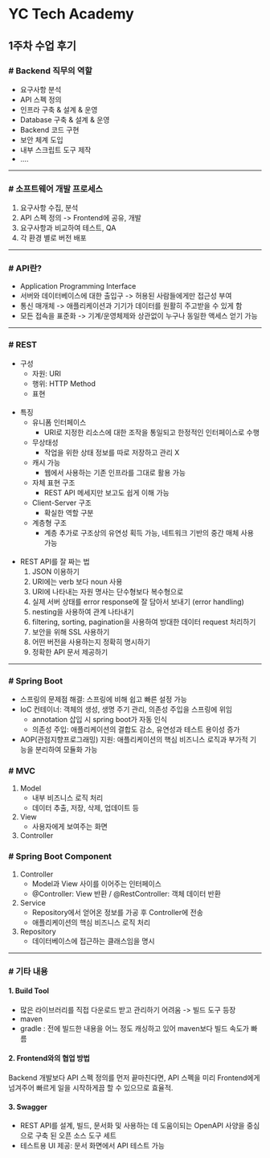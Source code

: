 # YC Tech Academy
## 1주차 수업 후기

### # Backend 직무의 역할
- 요구사항 분석
- API 스펙 정의
- 인프라 구축 & 설계 & 운영
- Database 구축 & 설계 & 운영
- Backend 코드 구현
- 보안 체계 도입
- 내부 스크립트 도구 제작
- ....
-------------------------------
### # 소프트웨어 개발 프로세스
1. 요구사항 수집, 분석
2. API 스펙 정의 -> Frontend에 공유, 개발
3. 요구사항과 비교하여 테스트, QA
4. 각 환경 별로 버전 배포
--------------------------------
### # API란?
- Application Programming Interface
- 서버와 데이터베이스에 대한 출입구 -> 허용된 사람들에게만 접근성 부여
- 통신 매개체 -> 애플리케이션과 기기가 데이터를 원활히 주고받을 수 있게 함
- 모든 접속을 표준화 -> 기계/운영체제와 상관없이 누구나 동일한 액세스 얻기 가능
-----------------------------------
### # REST
- 구성
    - 자원: URI
    - 행위: HTTP Method
    - 표현
<br><br>
- 특징
    - 유니폼 인터페이스
        - URI로 지정한 리소스에 대한 조작을 통일되고 한정적인 인터페이스로 수행
    - 무상태성
        - 작업을 위한 상태 정보를 따로 저장하고 관리 X
    - 캐시 가능
        - 웹에서 사용하는 기존 인프라를 그대로 활용 가능
    - 자체 표현 구조
      - REST API 메세지만 보고도 쉽게 이해 가능
    - Client-Server 구조
      - 확실한 역할 구분
    - 계층형 구조
      - 계층 추가로 구조상의 유연성 획득 가능, 네트워크 기반의 중간 매체 사용 가능
<br><br>
- REST API를 잘 짜는 법
  1. JSON 이용하기
  2. URI에는 verb 보다 noun 사용
  3. URI에 나타내는 자원 명사는 단수형보다 복수형으로
  4. 실제 서버 상태를 error response에 잘 담아서 보내기 (error handling)
  5. nesting을 사용하여 관계 나타내기
  6. filtering, sorting, pagination을 사용하여 방대한 데이터 request 처리하기
  7. 보안을 위해 SSL 사용하기
  8. 어떤 버전을 사용하는지 정확히 명시하기
  9. 정확한 API 문서 제공하기
-----------------------------------
### # Spring Boot
- 스프링의 문제점 해결: 스프링에 비해 쉽고 빠른 설정 가능
- IoC 컨테이너: 객체의 생성, 생명 주기 관리, 의존성 주입을 스프링에 위임
  - annotation 삽입 시 spring boot가 자동 인식
  - 의존성 주입: 애플리케이션의 결합도 감소, 유연성과 테스트 용이성 증가
- AOP(관점지향프로그래밍) 지원: 애플리케이션의 핵심 비즈니스 로직과 부가적 기능을 분리하여 모듈화 가능

### # MVC
1. Model
   - 내부 비즈니스 로직 처리
   - 데이터 추출, 저장, 삭제, 업데이트 등
1. View
   - 사용자에게 보여주는 화면
2. Controller

### # Spring Boot Component
1. Controller
   - Model과 View 사이를 이어주는 인터페이스
   - @Controller: View 반환 / @RestController: 객체 데이터 반환
2. Service
   - Repository에서 얻어온 정보를 가공 후 Controller에 전송
   - 애플리케이션의 핵심 비즈니스 로직 처리
3. Repository
   - 데이터베이스에 접근하는 클래스임을 명시
----------------------------
### # 기타 내용

#### 1. Build Tool
- 많은 라이브러리를 직접 다운로드 받고 관리하기 어려움 -> 빌드 도구 등장
- maven
- gradle : 전에 빌드한 내용을 어느 정도 캐싱하고 있어 maven보다 빌드 속도가 빠름

#### 2. Frontend와의 협업 방법
Backend 개발보다 API 스펙 정의를 먼저 끝마친다면, API 스펙을 미리 Frontend에게 넘겨주어 빠르게 일을 시작하게끔 할 수 있으므로 효율적.

#### 3. Swagger
- REST API를 설계, 빌드, 문서화 및 사용하는 데 도움이되는 OpenAPI 사양을
중심으로 구축 된 오픈 소스 도구 세트
- 테스트용 UI 제공: 문서 화면에서 API 테스트 가능
